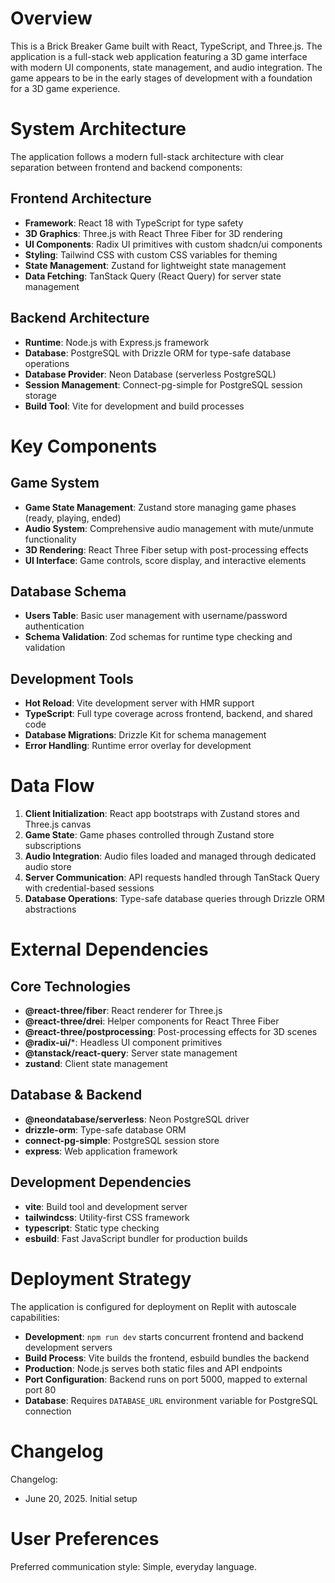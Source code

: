 # Overview

This is a Brick Breaker Game built with React, TypeScript, and Three.js. The application is a full-stack web application featuring a 3D game interface with modern UI components, state management, and audio integration. The game appears to be in the early stages of development with a foundation for a 3D game experience.

# System Architecture

The application follows a modern full-stack architecture with clear separation between frontend and backend components:

## Frontend Architecture
- **Framework**: React 18 with TypeScript for type safety
- **3D Graphics**: Three.js with React Three Fiber for 3D rendering
- **UI Components**: Radix UI primitives with custom shadcn/ui components
- **Styling**: Tailwind CSS with custom CSS variables for theming
- **State Management**: Zustand for lightweight state management
- **Data Fetching**: TanStack Query (React Query) for server state management

## Backend Architecture
- **Runtime**: Node.js with Express.js framework
- **Database**: PostgreSQL with Drizzle ORM for type-safe database operations
- **Database Provider**: Neon Database (serverless PostgreSQL)
- **Session Management**: Connect-pg-simple for PostgreSQL session storage
- **Build Tool**: Vite for development and build processes

# Key Components

## Game System
- **Game State Management**: Zustand store managing game phases (ready, playing, ended)
- **Audio System**: Comprehensive audio management with mute/unmute functionality
- **3D Rendering**: React Three Fiber setup with post-processing effects
- **UI Interface**: Game controls, score display, and interactive elements

## Database Schema
- **Users Table**: Basic user management with username/password authentication
- **Schema Validation**: Zod schemas for runtime type checking and validation

## Development Tools
- **Hot Reload**: Vite development server with HMR support
- **TypeScript**: Full type coverage across frontend, backend, and shared code
- **Database Migrations**: Drizzle Kit for schema management
- **Error Handling**: Runtime error overlay for development

# Data Flow

1. **Client Initialization**: React app bootstraps with Zustand stores and Three.js canvas
2. **Game State**: Game phases controlled through Zustand store subscriptions
3. **Audio Integration**: Audio files loaded and managed through dedicated audio store
4. **Server Communication**: API requests handled through TanStack Query with credential-based sessions
5. **Database Operations**: Type-safe database queries through Drizzle ORM abstractions

# External Dependencies

## Core Technologies
- **@react-three/fiber**: React renderer for Three.js
- **@react-three/drei**: Helper components for React Three Fiber
- **@react-three/postprocessing**: Post-processing effects for 3D scenes
- **@radix-ui/***: Headless UI component primitives
- **@tanstack/react-query**: Server state management
- **zustand**: Client state management

## Database & Backend
- **@neondatabase/serverless**: Neon PostgreSQL driver
- **drizzle-orm**: Type-safe database ORM
- **connect-pg-simple**: PostgreSQL session store
- **express**: Web application framework

## Development Dependencies
- **vite**: Build tool and development server
- **tailwindcss**: Utility-first CSS framework
- **typescript**: Static type checking
- **esbuild**: Fast JavaScript bundler for production builds

# Deployment Strategy

The application is configured for deployment on Replit with autoscale capabilities:

- **Development**: `npm run dev` starts concurrent frontend and backend development servers
- **Build Process**: Vite builds the frontend, esbuild bundles the backend
- **Production**: Node.js serves both static files and API endpoints
- **Port Configuration**: Backend runs on port 5000, mapped to external port 80
- **Database**: Requires `DATABASE_URL` environment variable for PostgreSQL connection

# Changelog

Changelog:
- June 20, 2025. Initial setup

# User Preferences

Preferred communication style: Simple, everyday language.
